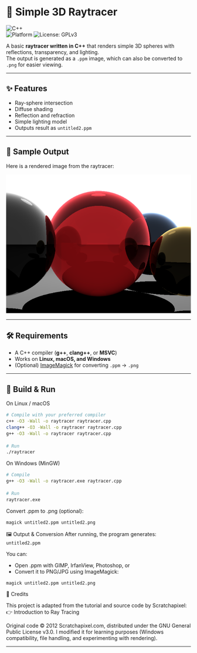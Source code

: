# 🌌 Simple 3D Raytracer

![C++](https://img.shields.io/badge/language-C++-blue)  
![Platform](https://img.shields.io/badge/platform-Linux%20%7C%20macOS%20%7C%20Windows-lightgrey) 
![License: GPLv3](https://img.shields.io/badge/license-GPLv3-green)

A basic **raytracer written in C++** that renders simple 3D spheres with reflections, transparency, and lighting.  
The output is generated as a `.ppm` image, which can also be converted to `.png` for easier viewing.

---

## ✨ Features
- Ray-sphere intersection
- Diffuse shading
- Reflection and refraction
- Simple lighting model
- Outputs result as `untitled2.ppm`

---

## 📸 Sample Output
Here is a rendered image from the raytracer:

![Raytracer Output](untitled2.png)

---

## 🛠 Requirements
- A C++ compiler (**g++**, **clang++**, or **MSVC**)
- Works on **Linux, macOS, and Windows**
- (Optional) [ImageMagick](https://imagemagick.org) for converting `.ppm` → `.png`

---

## 🚀 Build & Run

On Linux / macOS
```bash
# Compile with your preferred compiler
c++ -O3 -Wall -o raytracer raytracer.cpp
clang++ -O3 -Wall -o raytracer raytracer.cpp
g++ -O3 -Wall -o raytracer raytracer.cpp

# Run
./raytracer
```
On Windows (MinGW)
```bash
# Compile
g++ -O3 -Wall -o raytracer.exe raytracer.cpp

# Run
raytracer.exe
```
Convert .ppm to .png (optional):
```bash
magick untitled2.ppm untitled2.png
```

🖼 Output & Conversion
After running, the program generates:
```untitled2.ppm```

You can:
- Open .ppm with GIMP, IrfanView, Photoshop, or
- Convert it to PNG/JPG using ImageMagick:
```bash
magick untitled2.ppm untitled2.png
```
📖 Credits

This project is adapted from the tutorial and source code by Scratchapixel:
👉 Introduction to Ray Tracing

Original code © 2012 Scratchapixel.com, distributed under the GNU General Public License v3.0.
I modified it for learning purposes (Windows compatibility, file handling, and experimenting with rendering).

---

